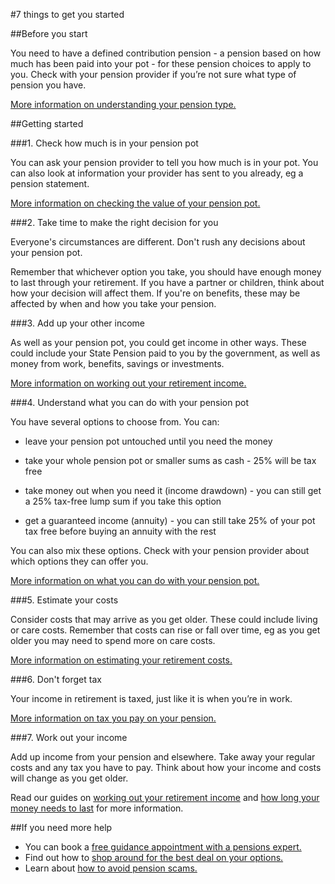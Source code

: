 #7 things to get you started

##Before you start

You need to have a defined contribution pension - a pension based on how much has been paid into your pot - for these pension choices to apply to you. Check with your pension provider if you’re not sure what type of pension you have.

[More information on understanding your pension type.](/articles/know-your-pension-type)

##Getting started

###1. Check how much is in your pension pot

You can ask your pension provider to tell you how much is in your pot. You can also look at information your provider has sent to you already, eg a pension statement.

[More information on checking the value of your pension pot.](/articles/check-the-value-of-your-pension-pot)


###2. Take time to make the right decision for you

Everyone's circumstances are different. Don't rush any decisions about your pension pot.

Remember that whichever option you take, you should have enough money to last through your retirement. If you have a partner or children, think about how your decision will affect them. If you're on benefits, these may be affected by when and how you take your pension.


###3. Add up your other income

As well as your pension pot, you could get income in other ways. These could include your State Pension paid to you by the government, as well as money from work, benefits, savings or investments.

[More information on working out your retirement income.](/articles/calculate-your-retirement-income)


###4. Understand what you can do with your pension pot


You have several options to choose from. You can:

- leave your pension pot untouched until you need the money

- take your whole pension pot or smaller sums as cash - 25% will be tax free

- take money out when you need it (income drawdown) - you can still get a 25% tax-free lump sum if you take this option

- get a guaranteed income (annuity) - you can still take 25% of your pot tax free before buying an annuity with the rest

You can also mix these options. Check with your pension provider about which options they can offer you.

[More information on what you can do with your pension pot.](/articles/what-you-can-do-with-your-pension-pot#mix-your-pension-options)


###5. Estimate your costs


Consider costs that may arrive as you get older. These could include living or care costs. Remember that costs can rise or fall over time, eg as you get older you may need to spend more on care costs.

[More information on estimating your retirement costs.](/articles/calculate-your-retirement-income)


###6. Don't forget tax


Your income in retirement is taxed, just like it is when you’re in work.

[More information on tax you pay on your pension.](/articles/tax-you-pay-on-your-pension)


###7. Work out your income


Add up income from your pension and elsewhere. Take away your regular costs and any tax you have to pay. Think about how your income and costs will change as you get older.


Read our guides on [working out your retirement income](/articles/calculate-your-retirement-income) and [how long your money needs to last](/articles/how-long-your-money-needs-to-last) for more information.


##If you need more help


- You can book a [free guidance appointment with a pensions expert.](/book-a-free-appointment)
- Find out how to [shop around for the best deal on your options.](/articles/shopping-around-for-the-best-deal)
- Learn about [how to avoid pension scams.](/articles/avoid-pension-scams)
